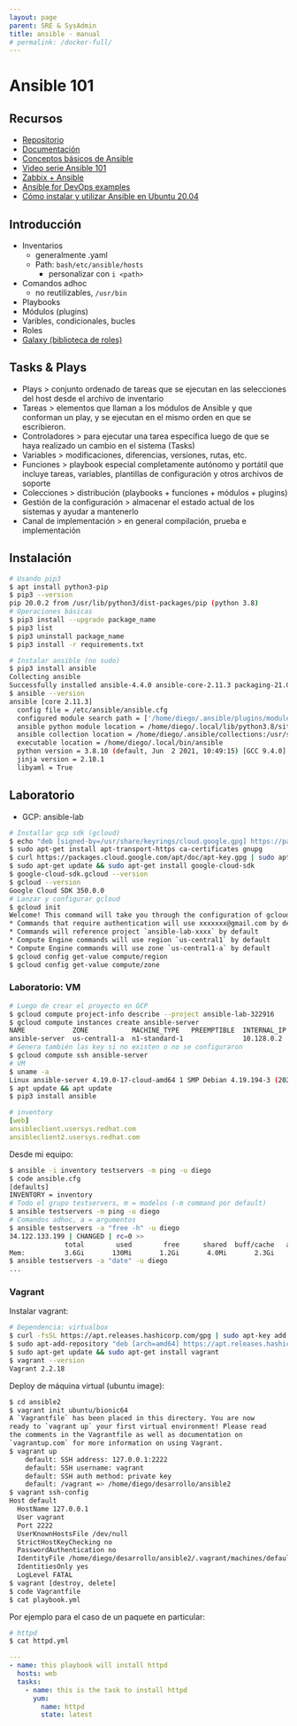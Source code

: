 ```yaml
---
layout: page
parent: SRE & SysAdmin
title: ansible - manual
# permalink: /docker-full/
---
```


# Ansible 101

## Recursos

- [Repositorio](https://github.com/ansible/ansible)
- [Documentación](https://docs.ansible.com/)
- [Conceptos básicos de Ansible](https://www.redhat.com/es/topics/automation/learning-ansible-tutorial)
- [Video serie Ansible 101](https://www.youtube.com/playlist?list=PL2_OBreMn7FqZkvMYt6ATmgC0KAGGJNAN)
- [Zabbix + Ansible](https://github.com/ansible-collections/community.zabbix/)
- [Ansible for DevOps examples](https://github.com/geerlingguy/ansible-for-devops)
- [Cómo instalar y utilizar Ansible en Ubuntu 20.04](https://www.digitalocean.com/community/tutorials/how-to-install-and-configure-ansible-on-ubuntu-20-04-es)

## Introducción

- Inventarios
  - generalmente .yaml
  - Path: `bash/etc/ansible/hosts`
    - personalizar con `i <path>`
- Comandos adhoc
  - no reutilizables, `/usr/bin`
- Playbooks
- Módulos (plugins)
- Varibles, condicionales, bucles
- Roles
- [Galaxy (biblioteca de roles)](https://galaxy.ansible.com/)

## Tasks & Plays

- Plays > conjunto ordenado de tareas que se ejecutan en las selecciones del host desde el archivo de inventario
- Tareas > elementos que llaman a los módulos de Ansible y que conforman un play, y se ejecutan en el mismo orden en que se escribieron.
- Controladores > para ejecutar una tarea específica luego de que se haya realizado un cambio en el sistema (Tasks)
- Variables > modificaciones, diferencias, versiones, rutas, etc.
- Funciones > playbook especial completamente autónomo y portátil que incluye tareas, variables, plantillas de configuración y otros archivos de soporte
- Colecciones > distribución (playbooks + funciones + módulos + plugins)
- Gestión de la configuración > almacenar el estado actual de los sistemas y ayudar a mantenerlo
- Canal de implementación > en general compilación, prueba e implementación

## Instalación

```bash
# Usando pip3
$ apt install python3-pip
$ pip3 --version
pip 20.0.2 from /usr/lib/python3/dist-packages/pip (python 3.8)
# Operaciones básicas
$ pip3 install --upgrade package_name
$ pip3 list
$ pip3 uninstall package_name
$ pip3 install -r requirements.txt

# Instalar ansible (no sudo)
$ pip3 install ansible
Collecting ansible
Successfully installed ansible-4.4.0 ansible-core-2.11.3 packaging-21.0 pyparsing-2.4.7 resolvelib-0.5.4
$ ansible --version
ansible [core 2.11.3]
  config file = /etc/ansible/ansible.cfg
  configured module search path = ['/home/diego/.ansible/plugins/modules', '/usr/share/ansible/plugins/modules']
  ansible python module location = /home/diego/.local/lib/python3.8/site-packages/ansible
  ansible collection location = /home/diego/.ansible/collections:/usr/share/ansible/collections
  executable location = /home/diego/.local/bin/ansible
  python version = 3.8.10 (default, Jun  2 2021, 10:49:15) [GCC 9.4.0]
  jinja version = 2.10.1
  libyaml = True
```

## Laboratorio

- GCP: ansible-lab

```bash
# Installar gcp sdk (gcloud)
$ echo "deb [signed-by=/usr/share/keyrings/cloud.google.gpg] https://packages.cloud.google.com/apt cloud-sdk main" | sudo tee -a /etc/apt/sources.list.d/google-cloud-sdk.list
$ sudo apt-get install apt-transport-https ca-certificates gnupg
$ curl https://packages.cloud.google.com/apt/doc/apt-key.gpg | sudo apt-key --keyring /usr/share/keyrings/cloud.google.gpg add -
$ sudo apt-get update && sudo apt-get install google-cloud-sdk
$ google-cloud-sdk.gcloud --version
$ gcloud --version
Google Cloud SDK 350.0.0
# Lanzar y configurar gcloud
$ gcloud init
Welcome! This command will take you through the configuration of gcloud.
* Commands that require authentication will use xxxxxxx@gmail.com by default
* Commands will reference project `ansible-lab-xxxx` by default
* Compute Engine commands will use region `us-central1` by default
* Compute Engine commands will use zone `us-central1-a` by default
$ gcloud config get-value compute/region
$ gcloud config get-value compute/zone
```

### Laboratorio: VM

```bash
# Luego de crear el proyecto en GCP
$ gcloud compute project-info describe --project ansible-lab-322916
$ gcloud compute instances create ansible-server
NAME            ZONE           MACHINE_TYPE   PREEMPTIBLE  INTERNAL_IP  EXTERNAL_IP     STATUS
ansible-server  us-central1-a  n1-standard-1               10.128.0.2   34.122.133.199  RUNNING
# Genera también las key si no existen o no se configuraron
$ gcloud compute ssh ansible-server
# VM
$ uname -a
Linux ansible-server 4.19.0-17-cloud-amd64 1 SMP Debian 4.19.194-3 (2021-07-18) x86_64 GNU/Linux
$ apt update && apt update
$ pip3 install ansible
```

```yml
# inventory
[web]
ansibleclient.usersys.redhat.com
ansibleclient2.usersys.redhat.com
```

Desde mi equipo:

```bash
$ ansible -i inventory testservers -m ping -u diego
$ code ansible.cfg
[defaults]
INVENTORY = inventory
# Todo el grupo testservers, m = modelos (-m command por default)
$ ansible testservers -m ping -u diego
# Comandos adhoc, a = argumentos
$ ansible testservers -a "free -h" -u diego
34.122.133.199 | CHANGED | rc=0 >>
              total        used        free      shared  buff/cache   available
Mem:          3.6Gi       130Mi       1.2Gi       4.0Mi       2.3Gi       3.2Gi
$ ansible testservers -a "date" -u diego
...
```

### Vagrant

Instalar vagrant:

```bash
# Dependencia: virtualbox
$ curl -fsSL https://apt.releases.hashicorp.com/gpg | sudo apt-key add -
$ sudo apt-add-repository "deb [arch=amd64] https://apt.releases.hashicorp.com $(lsb_release -cs) main"
$ sudo apt-get update && sudo apt-get install vagrant
$ vagrant --version
Vagrant 2.2.18
```

Deploy de máquina virtual (ubuntu image):

```bash
$ cd ansible2
$ vagrant init ubuntu/bionic64
A `Vagrantfile` has been placed in this directory. You are now
ready to `vagrant up` your first virtual environment! Please read
the comments in the Vagrantfile as well as documentation on
`vagrantup.com` for more information on using Vagrant.
$ vagrant up
    default: SSH address: 127.0.0.1:2222
    default: SSH username: vagrant
    default: SSH auth method: private key
    default: /vagrant => /home/diego/desarrollo/ansible2
$ vagrant ssh-config
Host default
  HostName 127.0.0.1
  User vagrant
  Port 2222
  UserKnownHostsFile /dev/null
  StrictHostKeyChecking no
  PasswordAuthentication no
  IdentityFile /home/diego/desarrollo/ansible2/.vagrant/machines/default/virtualbox/private_key
  IdentitiesOnly yes
  LogLevel FATAL
$ vagrant [destroy, delete]
$ code Vagrantfile
$ cat playbook.yml

```

Por ejemplo para el caso de un paquete en particular:

```bash
# httpd
$ cat httpd.yml
```

```yml
---
- name: this playbook will install httpd
  hosts: web
  tasks:
    - name: this is the task to install httpd
      yum:
        name: httpd
        state: latest
```
